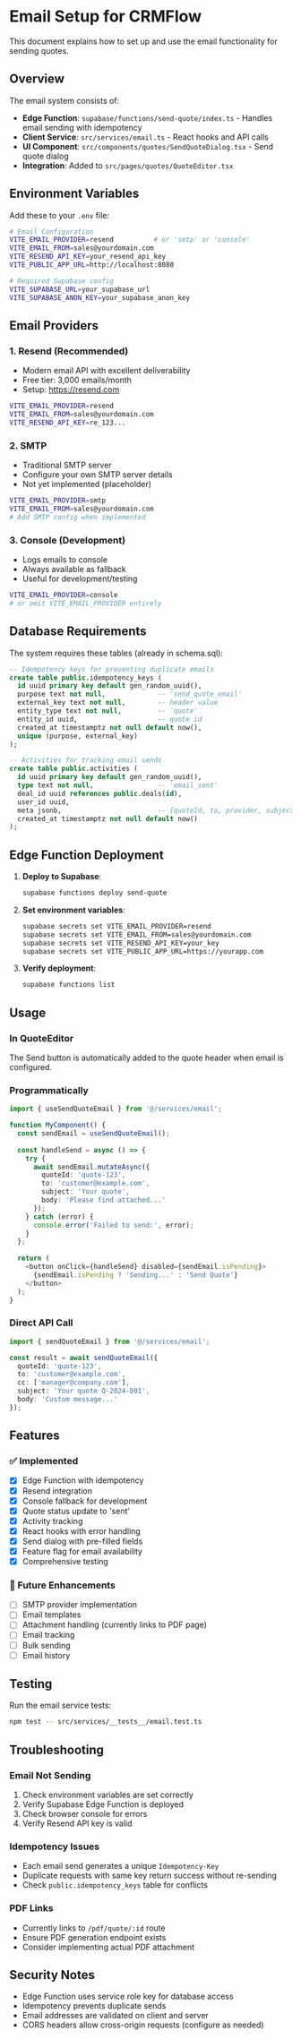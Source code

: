 # Email Setup for CRMFlow

This document explains how to set up and use the email functionality for sending quotes.

## Overview

The email system consists of:
- **Edge Function**: `supabase/functions/send-quote/index.ts` - Handles email sending with idempotency
- **Client Service**: `src/services/email.ts` - React hooks and API calls
- **UI Component**: `src/components/quotes/SendQuoteDialog.tsx` - Send quote dialog
- **Integration**: Added to `src/pages/quotes/QuoteEditor.tsx`

## Environment Variables

Add these to your `.env` file:

```bash
# Email Configuration
VITE_EMAIL_PROVIDER=resend          # or 'smtp' or 'console'
VITE_EMAIL_FROM=sales@yourdomain.com
VITE_RESEND_API_KEY=your_resend_api_key
VITE_PUBLIC_APP_URL=http://localhost:8080

# Required Supabase config
VITE_SUPABASE_URL=your_supabase_url
VITE_SUPABASE_ANON_KEY=your_supabase_anon_key
```

## Email Providers

### 1. Resend (Recommended)
- Modern email API with excellent deliverability
- Free tier: 3,000 emails/month
- Setup: https://resend.com

```bash
VITE_EMAIL_PROVIDER=resend
VITE_EMAIL_FROM=sales@yourdomain.com
VITE_RESEND_API_KEY=re_123...
```

### 2. SMTP
- Traditional SMTP server
- Configure your own SMTP server details
- Not yet implemented (placeholder)

```bash
VITE_EMAIL_PROVIDER=smtp
VITE_EMAIL_FROM=sales@yourdomain.com
# Add SMTP config when implemented
```

### 3. Console (Development)
- Logs emails to console
- Always available as fallback
- Useful for development/testing

```bash
VITE_EMAIL_PROVIDER=console
# or omit VITE_EMAIL_PROVIDER entirely
```

## Database Requirements

The system requires these tables (already in schema.sql):

```sql
-- Idempotency keys for preventing duplicate emails
create table public.idempotency_keys (
  id uuid primary key default gen_random_uuid(),
  purpose text not null,             -- 'send_quote_email'
  external_key text not null,        -- header value
  entity_type text not null,         -- 'quote'
  entity_id uuid,                    -- quote id
  created_at timestamptz not null default now(),
  unique (purpose, external_key)
);

-- Activities for tracking email sends
create table public.activities (
  id uuid primary key default gen_random_uuid(),
  type text not null,                -- 'email_sent'
  deal_id uuid references public.deals(id),
  user_id uuid,
  meta jsonb,                        -- {quoteId, to, provider, subject}
  created_at timestamptz not null default now()
);
```

## Edge Function Deployment

1. **Deploy to Supabase**:
   ```bash
   supabase functions deploy send-quote
   ```

2. **Set environment variables**:
   ```bash
   supabase secrets set VITE_EMAIL_PROVIDER=resend
   supabase secrets set VITE_EMAIL_FROM=sales@yourdomain.com
   supabase secrets set VITE_RESEND_API_KEY=your_key
   supabase secrets set VITE_PUBLIC_APP_URL=https://yourapp.com
   ```

3. **Verify deployment**:
   ```bash
   supabase functions list
   ```

## Usage

### In QuoteEditor
The Send button is automatically added to the quote header when email is configured.

### Programmatically
```typescript
import { useSendQuoteEmail } from '@/services/email';

function MyComponent() {
  const sendEmail = useSendQuoteEmail();
  
  const handleSend = async () => {
    try {
      await sendEmail.mutateAsync({
        quoteId: 'quote-123',
        to: 'customer@example.com',
        subject: 'Your quote',
        body: 'Please find attached...'
      });
    } catch (error) {
      console.error('Failed to send:', error);
    }
  };
  
  return (
    <button onClick={handleSend} disabled={sendEmail.isPending}>
      {sendEmail.isPending ? 'Sending...' : 'Send Quote'}
    </button>
  );
}
```

### Direct API Call
```typescript
import { sendQuoteEmail } from '@/services/email';

const result = await sendQuoteEmail({
  quoteId: 'quote-123',
  to: 'customer@example.com',
  cc: ['manager@company.com'],
  subject: 'Your quote Q-2024-001',
  body: 'Custom message...'
});
```

## Features

### ✅ Implemented
- [x] Edge Function with idempotency
- [x] Resend integration
- [x] Console fallback for development
- [x] Quote status update to 'sent'
- [x] Activity tracking
- [x] React hooks with error handling
- [x] Send dialog with pre-filled fields
- [x] Feature flag for email availability
- [x] Comprehensive testing

### 🔄 Future Enhancements
- [ ] SMTP provider implementation
- [ ] Email templates
- [ ] Attachment handling (currently links to PDF page)
- [ ] Email tracking
- [ ] Bulk sending
- [ ] Email history

## Testing

Run the email service tests:

```bash
npm test -- src/services/__tests__/email.test.ts
```

## Troubleshooting

### Email Not Sending
1. Check environment variables are set correctly
2. Verify Supabase Edge Function is deployed
3. Check browser console for errors
4. Verify Resend API key is valid

### Idempotency Issues
- Each email send generates a unique `Idempotency-Key`
- Duplicate requests with same key return success without re-sending
- Check `public.idempotency_keys` table for conflicts

### PDF Links
- Currently links to `/pdf/quote/:id` route
- Ensure PDF generation endpoint exists
- Consider implementing actual PDF attachment

## Security Notes

- Edge Function uses service role key for database access
- Idempotency prevents duplicate sends
- Email addresses are validated on client and server
- CORS headers allow cross-origin requests (configure as needed)

